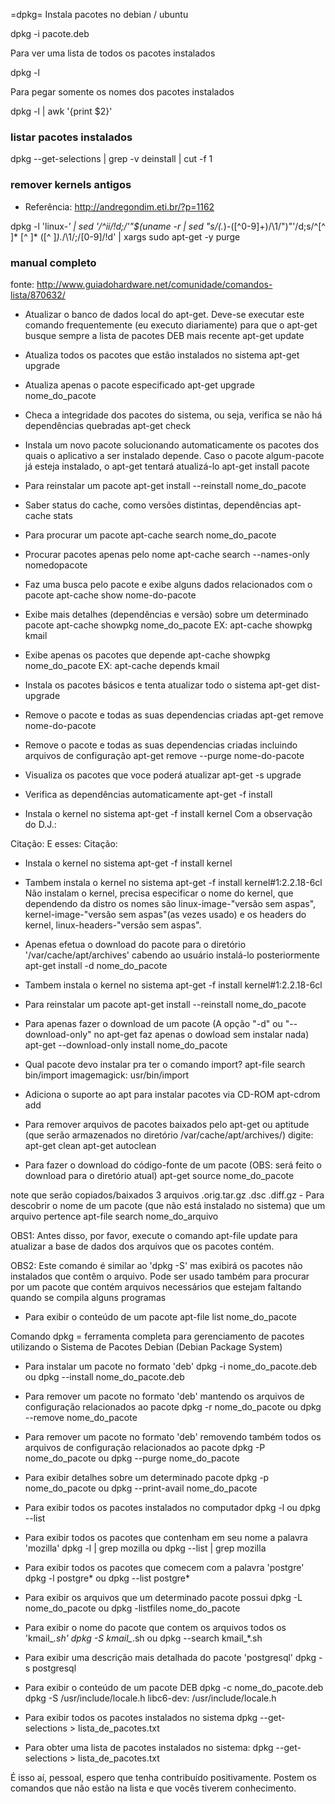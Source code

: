  =dpkg=
Instala pacotes no debian / ubuntu

  dpkg -i pacote.deb

Para ver uma lista de todos os pacotes instalados

  dpkg -l

Para pegar somente os nomes dos pacotes instalados

  dpkg -l | awk '{print $2}'

### listar pacotes instalados

dpkg --get-selections | grep -v deinstall | cut -f 1

### remover kernels antigos
* Referência: http://andregondim.eti.br/?p=1162

dpkg -l 'linux-*' | sed '/^ii/!d;/'"$(uname -r | sed "s/\(.*\)-\([^0-9]\+\)/\1/")"'/d;s/^[^ ]* [^ ]* \([^ ]*\).*/\1/;/[0-9]/!d' | xargs sudo apt-get -y purge

### manual completo
fonte: http://www.guiadohardware.net/comunidade/comandos-lista/870632/


- Atualizar o banco de dados local do apt-get. Deve-se executar este comando frequentemente (eu executo diariamente) para que o apt-get busque sempre a lista de pacotes DEB mais recente
apt-get update

- Atualiza todos os pacotes que estão instalados no sistema
apt-get upgrade

- Atualiza apenas o pacote especificado
apt-get upgrade nome_do_pacote

- Checa a integridade dos pacotes do sistema, ou seja, verifica se não há dependências quebradas
apt-get check

- Instala um novo pacote solucionando automaticamente os pacotes dos quais o aplicativo a ser instalado depende. Caso o pacote algum-pacote já esteja instalado, o apt-get tentará atualizá-lo
apt-get install pacote

- Para reinstalar um pacote
apt-get install --reinstall nome_do_pacote

- Saber status do cache, como versões distintas, dependências
apt-cache stats

- Para procurar um pacote
apt-cache search nome_do_pacote

- Procurar pacotes apenas pelo nome
apt-cache search --names-only nomedopacote

- Faz uma busca pelo pacote e exibe alguns dados relacionados com o pacote
apt-cache show nome-do-pacote

- Exibe mais detalhes (dependências e versão) sobre um determinado pacote
apt-cache showpkg nome_do_pacote
EX: apt-cache showpkg kmail

- Exibe apenas os pacotes que depende
apt-cache showpkg nome_do_pacote
EX: apt-cache depends kmail

- Instala os pacotes básicos e tenta atualizar todo o sistema
apt-get dist-upgrade

- Remove o pacote e todas as suas dependencias criadas
apt-get remove nome-do-pacote

- Remove o pacote e todas as suas dependencias criadas incluindo arquivos de configuração
apt-get remove --purge nome-do-pacote

- Visualiza os pacotes que voce poderá atualizar
apt-get -s upgrade

- Verifica as dependências automaticamente
apt-get -f install

- Instala o kernel no sistema
apt-get -f install kernel
Com a observação do D.J.:

Citação:
E esses:
Citação:
- Instala o kernel no sistema
apt-get -f install kernel

- Tambem instala o kernel no sistema
apt-get -f install kernel#1:2.2.18-6cl
Não instalam o kernel, precisa especificar o nome do kernel, que dependendo da distro os nomes são linux-image-"versão sem aspas", kernel-image-"versão sem aspas"(as vezes usado) e os headers do kernel, linux-headers-"versão sem aspas".

- Apenas efetua o download do pacote para o diretório '/var/cache/apt/archives' cabendo ao usuário instalá-lo posteriormente
apt-get install -d nome_do_pacote

- Tambem instala o kernel no sistema
apt-get -f install kernel#1:2.2.18-6cl

- Para reinstalar um pacote
apt-get install --reinstall nome_do_pacote

- Para apenas fazer o download de um pacote (A opção "-d" ou "--download-only" no apt-get faz apenas o dowload sem instalar nada)
apt-get --download-only install nome_do_pacote

- Qual pacote devo instalar pra ter o comando import?
apt-file search bin/import imagemagick: usr/bin/import

- Adiciona o suporte ao apt para instalar pacotes via CD-ROM
apt-cdrom add

- Para remover arquivos de pacotes baixados pelo apt-get ou aptitude (que serão armazenados no diretório /var/cache/apt/archives/) digite:
apt-get clean apt-get autoclean

- Para fazer o download do código-fonte de um pacote (OBS: será feito o download para o diretório atual)
apt-get source nome_do_pacote

note que serão copiados/baixados 3 arquivos .orig.tar.gz .dsc .diff.gz - Para descobrir o nome de um pacote (que não está instalado no sistema) que um arquivo pertence
apt-file search nome_do_arquivo

OBS1: Antes disso, por favor, execute o comando apt-file update para atualizar a base de dados dos arquivos que os pacotes contém.

OBS2: Este comando é similar ao 'dpkg -S' mas exibirá os pacotes não instalados que contêm o arquivo. Pode ser usado também para procurar por um pacote que contém arquivos necessários que estejam faltando quando se compila alguns programas

- Para exibir o conteúdo de um pacote
apt-file list nome_do_pacote

Comando dpkg = ferramenta completa para gerenciamento de pacotes utilizando o Sistema de Pacotes Debian (Debian Package System)

- Para instalar um pacote no formato 'deb'
dpkg -i nome_do_pacote.deb
ou
dpkg --install nome_do_pacote.deb

- Para remover um pacote no formato 'deb' mantendo os arquivos de configuração relacionados ao pacote
dpkg -r nome_do_pacote
ou
dpkg --remove nome_do_pacote

- Para remover um pacote no formato 'deb' removendo também todos os arquivos de configuração relacionados ao pacote
dpkg -P nome_do_pacote
ou
dpkg --purge nome_do_pacote

- Para exibir detalhes sobre um determinado pacote
dpkg -p nome_do_pacote
ou
dpkg --print-avail nome_do_pacote

- Para exibir todos os pacotes instalados no computador
dpkg -l
ou
dpkg --list

- Para exibir todos os pacotes que contenham em seu nome a palavra 'mozilla'
dpkg -l | grep mozilla
ou
dpkg --list | grep mozilla

- Para exibir todos os pacotes que comecem com a palavra 'postgre'
dpkg -l postgre*
ou
dpkg --list postgre*

- Para exibir os arquivos que um determinado pacote possui
dpkg -L nome_do_pacote
ou
dpkg -listfiles nome_do_pacote

- Para exibir o nome do pacote que contem os arquivos todos os 'kmail_*.sh'
dpkg -S kmail_*.sh
ou
dpkg --search kmail_*.sh

- Para exibir uma descrição mais detalhada do pacote 'postgresql'
dpkg -s postgresql

- Para exibir o conteúdo de um pacote DEB
dpkg -c nome_do_pacote.deb
dpkg -S /usr/include/locale.h libc6-dev: /usr/include/locale.h

- Para exibir todos os pacotes instalados no sistema
dpkg --get-selections > lista_de_pacotes.txt

- Para obter uma lista de pacotes instalados no sistema:
dpkg --get-selections > lista_de_pacotes.txt

É isso aí, pessoal, espero que tenha contribuído positivamente. Postem os comandos que não estão na lista e que vocês tiverem conhecimento.




